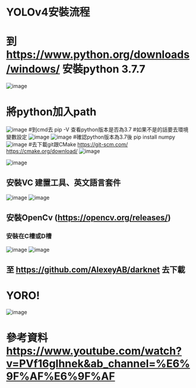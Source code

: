 # YOLOv4安裝流程
# 到 https://www.python.org/downloads/windows/ 安裝python 3.7.7
![image](https://user-images.githubusercontent.com/79627981/185031504-d3bc5a23-0f1c-4225-829a-9388a4990198.png)
# 將python加入path
![image](https://user-images.githubusercontent.com/79627981/185031680-0a73ab2e-aa7d-415b-83d2-b54fb9d4c85d.png)
#到cmd去 pip -V 查看python版本是否為3.7
#如果不是的話要去環境變數設定
![image](https://user-images.githubusercontent.com/79627981/185031840-70285723-a0fb-4ebe-9214-1b4d67ffce4f.png)
![image](https://user-images.githubusercontent.com/79627981/185032149-ada0d220-b9a7-4294-b694-95e5d40828a9.png)
#確認python版本為3.7後 pip install numpy
![image](https://user-images.githubusercontent.com/79627981/185032478-c1611983-733b-41c8-a04e-9f9eade4868b.png)
#去下載git跟CMake  https://git-scm.com/ https://cmake.org/download/
![image](https://user-images.githubusercontent.com/79627981/185032921-b98b268c-1c21-477f-9b76-574710b0659e.png)

![image](https://user-images.githubusercontent.com/79627981/185032860-91056ebb-d577-4989-9388-afe8863f11be.png)



## 安裝VC 建置工具、英文語言套件
![image](https://user-images.githubusercontent.com/79627981/176881711-5b311b67-032b-452b-be95-9e47d12524d2.png)
![image](https://user-images.githubusercontent.com/79627981/176881867-6fbf4853-22f9-47f9-a632-8981a29c822e.png)
## 安裝OpenCv (https://opencv.org/releases/)
### 安裝在C槽或D槽
![image](https://user-images.githubusercontent.com/79627981/176902332-476e8dfe-f65e-413b-987d-372bebb9e9a2.png)
![image](https://user-images.githubusercontent.com/79627981/176902672-04cb97ab-14af-4407-81a6-bd466de47ea5.png)
## 至 https://github.com/AlexeyAB/darknet 去下載
# YORO!
![image](https://user-images.githubusercontent.com/79627981/185030348-3ec17bcf-2f72-4c1d-bc1f-9cd0bbaa14d8.png)
# 參考資料 https://www.youtube.com/watch?v=PVf16gIhnek&ab_channel=%E6%9F%AF%E6%9F%AF
